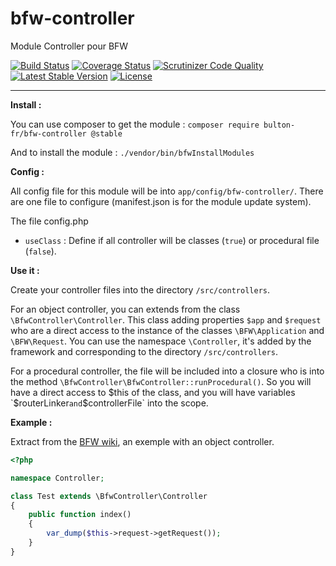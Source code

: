 bfw-controller
=
Module Controller pour BFW

[![Build Status](https://travis-ci.org/bulton-fr/bfw-controller.svg?branch=3.0)](https://travis-ci.org/bulton-fr/bfw-controller) [![Coverage Status](https://coveralls.io/repos/bulton-fr/bfw-controller/badge.png?branch=3.0)](https://coveralls.io/r/bulton-fr/bfw-controller?branch=3.0) [![Scrutinizer Code Quality](https://scrutinizer-ci.com/g/bulton-fr/bfw-controller/badges/quality-score.png?b=3.0)](https://scrutinizer-ci.com/g/bulton-fr/bfw-controller/?branch=3.0) [![Latest Stable Version](https://poser.pugx.org/bulton-fr/bfw-controller/v/stable.svg)](https://packagist.org/packages/bulton-fr/bfw-controller) [![License](https://poser.pugx.org/bulton-fr/bfw-controller/license.svg)](https://packagist.org/packages/bulton-fr/bfw-controller)

---

__Install :__

You can use composer to get the module : `composer require bulton-fr/bfw-controller @stable`

And to install the module : `./vendor/bin/bfwInstallModules`

__Config :__

All config file for this module will be into `app/config/bfw-controller/`. There are one file to configure (manifest.json is for the module update system).

The file config.php
* `useClass` : Define if all controller will be classes (`true`) or procedural file (`false`).

__Use it :__

Create your controller files into the directory `/src/controllers`.

For an object controller, you can extends from the class `\BfwController\Controller`. This class adding properties `$app` and `$request` who are a direct access to the instance of the classes `\BFW\Application` and `\BFW\Request`. You can use the namespace `\Controller`, it's added by the framework and corresponding to the directory `/src/controllers`.

For a procedural controller, the file will be included into a closure who is into the method `\BfwController\BfwController::runProcedural()`. So you will have a direct access to $this of the class, and you will have variables `$routerLinker` and `$controllerFile` into the scope.

__Example :__

Extract from the [BFW wiki](https://bfw.bulton.fr/wiki/v3.0/fr/scripts-d-exemple#web), an exemple with an object controller.

```php
<?php

namespace Controller;

class Test extends \BfwController\Controller
{
    public function index()
    {
        var_dump($this->request->getRequest());
    }
}
```
